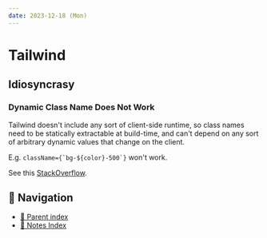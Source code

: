 ```yaml
---
date: 2023-12-18 (Mon)
---
```


# Tailwind

## Idiosyncrasy

### Dynamic Class Name Does Not Work

Tailwind doesn't include any sort of client-side runtime, so class names need to
be statically extractable at build-time, and can't depend on any sort of
arbitrary dynamic values that change on the client.

E.g. ``className={`bg-${color}-500`}`` won't work.

See this
[StackOverflow](https://stackoverflow.com/questions/69687530/dynamically-build-classnames-in-tailwindcss).

## 🧭 Navigation

- [🔖 Parent index](../../../index.md)
- [📑 Notes Index](../../../index.md)
